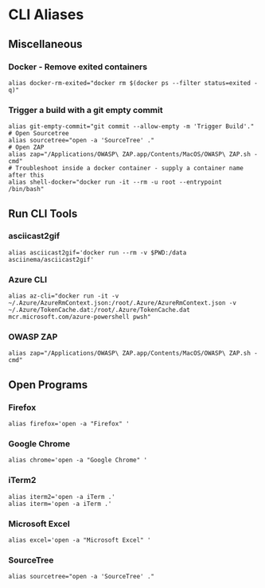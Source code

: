 # CLI Aliases

## Miscellaneous

### Docker - Remove exited containers

```text
alias docker-rm-exited="docker rm $(docker ps --filter status=exited -q)"
```

### Trigger a build with a git empty commit

```text
alias git-empty-commit="git commit --allow-empty -m 'Trigger Build'."
# Open Sourcetree
alias sourcetree="open -a 'SourceTree' ."
# Open ZAP
alias zap="/Applications/OWASP\ ZAP.app/Contents/MacOS/OWASP\ ZAP.sh -cmd"
# Troubleshoot inside a docker container - supply a container name after this
alias shell-docker="docker run -it --rm -u root --entrypoint /bin/bash"

```

## Run CLI Tools

### asciicast2gif

```text
alias asciicast2gif='docker run --rm -v $PWD:/data asciinema/asciicast2gif'
```

### Azure CLI

```text
alias az-cli="docker run -it -v ~/.Azure/AzureRmContext.json:/root/.Azure/AzureRmContext.json -v ~/.Azure/TokenCache.dat:/root/.Azure/TokenCache.dat mcr.microsoft.com/azure-powershell pwsh"
```

### OWASP ZAP 

```text
alias zap="/Applications/OWASP\ ZAP.app/Contents/MacOS/OWASP\ ZAP.sh -cmd"
```

## Open Programs

### Firefox

```text
alias firefox='open -a "Firefox" '
```

### Google Chrome

```text
alias chrome='open -a "Google Chrome" '
```

### iTerm2

```text
alias iterm2='open -a iTerm .'
alias iterm='open -a iTerm .'
```

### Microsoft Excel

```text
alias excel='open -a "Microsoft Excel" '
```

### SourceTree

```text
alias sourcetree="open -a 'SourceTree' ."
```


